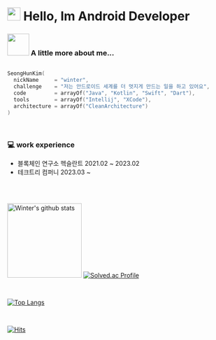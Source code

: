 
<h1> 
  <img src="https://emojis.slackmojis.com/emojis/images/1531849430/4246/blob-sunglasses.gif?1531849430" width="30"/>
  Hello, Im Android Developer
</h1>

### <img src="https://media.giphy.com/media/VgCDAzcKvsR6OM0uWg/giphy.gif" width="50"> A little more about me...  

```kotlin

SeongHunKim(
  nickName     = "winter",
  challenge    = "저는 안드로이드 세계를 더 멋지게 만드는 일을 하고 있어요",
  code         = arrayOf("Java", "Kotlin", "Swift", "Dart"),
  tools        = arrayOf("Intellij", "XCode"),
  architecture = arrayOf("CleanArchitecture")
)

```
<br/>

### 💻 work experience
- 블록체인 연구소 헥슬란트 2021.02 ~ 2023.02
- 테크트리 컴퍼니 2023.03 ~

<br/>
<br/>

<a href="https://github.com/hun73877"><img style="height:170px" src="https://github-readme-stats.vercel.app/api?username=hun73877&show_icons=true&include_all_commits=true&theme=monokai&hide_border=true" alt="Winter's github stats" /></a>
[![Solved.ac Profile](http://mazassumnida.wtf/api/v2/generate_badge?boj=keems)](https://solved.ac/keems/)

<br/>

[![Top Langs](https://github-readme-stats.vercel.app/api/top-langs/?username=hun73877&layout=compact&theme=dark)](https://github.com/anuraghazra/github-readme-stats)

<br/>


[![Hits](https://hits.seeyoufarm.com/api/count/incr/badge.svg?url=https%3A%2F%2Fgithub.com%2Fhun73877%2Fhit-counter&count_bg=%23000000&title_bg=%2379C83D&icon=android.svg&icon_color=%23FFFFFF&title=hits&edge_flat=false)](https://hits.seeyoufarm.com)



<!-- [![Top Langs](https://github-readme-stats.vercel.app/api/top-langs/?username=hun73877)](https://github.com/anuraghazra/github-readme-stats) -->

<br/>
<br/>
